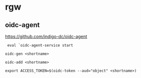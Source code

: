 # rgw

## oidc-agent
https://github.com/indigo-dc/oidc-agent

``` eval `oidc-agent-service start```

```oidc-gen <shortname>```

```oidc-add <shortname>```

```export ACCESS_TOKEN=$(oidc-token --aud="object" <shortname>)```
